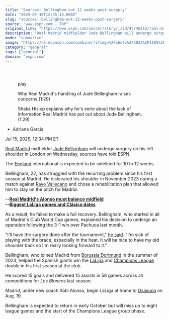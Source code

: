 ```yaml
---
title: "Sources: Bellingham out 12 weeks post-surgery"
date: "2025-07-16T12:45:13.000Z"
slug: "sources:-bellingham-out-12-weeks-post-surgery"
source: "www.espn.com - TOP"
original_link: "https://www.espn.com/soccer/story/_/id/45746215/real-madrid-bellingham-surgery-miss-3-months-sources"
description: "Real Madrid midfielder Jude Bellingham will undergo surgery on his left shoulder in London on Wednesday, sources have told ESPN."
mode: "summarize"
image: "https://a3.espncdn.com/combiner/i?img=%2Fphoto%2F2023%2F1105%2Fr1249184_1296x729_16%2D9.jpg"
category: "general"
tags: ["general"]
domain: "espn.com"
---
```

<div id="readability-page-1" class="page"><section id="article-feed" data-behavior="author_overlay article_header_news_feed_item_meta article_legal_footer"><article data-id="45746215" data-behavior="story_scroll story_progress" data-src="/soccer/story/_/id/45746215/real-madrid-bellingham-surgery-miss-3-months-sources"><div><header></header><figure data-video="watch,640,360,45735334,whitelist-AU|AR|CF|BJ|FM|AM|MZ|TT|BS|VG|SC|BF|LS|NG|SL|AG|EC|LR|NA|MU|MW|CR|MX|SX|GM|GP|GW|BR|NI|BB|GN|NE|GY|UG|GD|SV|ZM|SN|US|AS|GU|MP|PR|VI|UM|GB|UK|CL|PY|ST|CO|GQ|KE|MH|MQ|NZ|VC|AW|TC|CU|CV|MF|BO|BM|CM|KM|BQ|PW|PA|ZW|SR|JM|UY|PE|AI|BZ|BW|MG|CI|SS|GT|TZ|FJ|CG|BI|GA|GF|MS|VE|TG|GH|LC|ER|RW|ET|ML|AO|SZ|HT|CD|KY|ZA|RE|KN|DO|HN|" data-cerebro-id="68743c70f9cb241c51c502a7" data-title="Why Real Madrid's handling of Jude Bellingham raises concerns" data-source="espn" data-contributing-partner="wsc"><div><picture><source srcset="https://a.espncdn.com/combiner/i?img=%2Fmedia%2Fmotion%2Fwsc%2F2025%2F0713%2F2de7ae2d%2D235c%2D4291%2D83e2%2D7f36255abcc6%2F2de7ae2d%2D235c%2D4291%2D83e2%2D7f36255abcc6.jpg&amp;w=943&amp;h=530&amp;cquality=80&amp;format=jpg" media="(min-width: 376px)"><source srcset="https://a.espncdn.com/combiner/i?img=%2Fmedia%2Fmotion%2Fwsc%2F2025%2F0713%2F2de7ae2d%2D235c%2D4291%2D83e2%2D7f36255abcc6%2F2de7ae2d%2D235c%2D4291%2D83e2%2D7f36255abcc6.jpg&amp;w=375&amp;cquality=80, https://a.espncdn.com/combiner/i?img=%2Fmedia%2Fmotion%2Fwsc%2F2025%2F0713%2F2de7ae2d%2D235c%2D4291%2D83e2%2D7f36255abcc6%2F2de7ae2d%2D235c%2D4291%2D83e2%2D7f36255abcc6.jpg&amp;w=750&amp;cquality=40&amp;format=jpg 2x" media="(max-width: 375px)"></picture><p><span data-id="45735334">play</span></p></div><figcaption><div><p><span>Why Real Madrid's handling of Jude Bellingham raises concerns (1:29)</span></p><p>Shaka Hislop explains why he's eerie about the lack of information Real Madrid has put out about Jude Bellingham. (1:29)</p></div></figcaption></figure><div><div><ul><li><p>Adriana Garcia</p></li></ul><p><span>Jul 15, 2025, 12:34 PM ET</span></p></div><p><a data-clubhouse-guid="66434654-a8ba-a04c-98e5-6bbd0dbbb780" href="https://www.espn.com/soccer/team?id=86">Real Madrid</a> midfielder <a data-player-guid="5cb69fa5-1b68-f9a2-6a44-ad2447aa4337" href="http://espn.com/soccer/player/_/id/291281/jude-bellingham">Jude Bellingham</a> will undergo surgery on his left shoulder in London on Wednesday, sources have told ESPN.</p><p>The <a data-clubhouse-guid="217dee4e-6974-a197-49a2-afda6e1788c9" href="https://www.espn.com/soccer/team?id=448">England</a> international is expected to be sidelined for 10 to 12 weeks.</p><p>Bellingham, 22, has struggled with the recurring problem since his first season at Madrid. He dislocated his shoulder in November 2023 during a match against <a data-clubhouse-guid="60c1cc6d-2aac-dabf-b890-6b2c5eb3dbd5" href="https://www.espn.com/soccer/team?id=101">Rayo Vallecano</a> and chose a rehabilitation plan that allowed him to stay on the pitch for Madrid.</p><p><strong>--<a href="https://www.espn.com/soccer/story/_/id/45570080/xabi-alonso-risks-clipping-jude-bellingham-wings-balancing-real-madrid-midfield" target="_blank">Real Madrid's Alonso must balance midfield </a><br>
--<a href="https://www.espn.com/football/story?_slug_=laliga-fixtures-2025-26-biggest-games-clasico-dates-more&amp;id=45640417" target="_blank">Biggest LaLiga games and Clásico dates</a> </strong></p><p>As a result, he failed to make a full recovery. Bellingham, who started in all of Madrid's Club World Cup games, explained his decision to undergo an operation following the 3-1 win over Pachuca last month.</p><p>"I'll have the surgery done after the tournament," <a href="https://videos.marca.com/v/x9lrt7i-jude-bellingham-confirms-he-will-have-surgery-at-the-ending-of-the-fifa-club-world-cup" target="_blank">he said</a>. "I'm sick of playing with the brace, especially in the heat. It will be nice to have my old shoulder back so I'm really looking forward to it."</p><p>Bellingham, who joined Madrid from <a data-clubhouse-guid="6cdd01c7-3938-6f1d-0c24-c7cf7da68d2b" href="https://www.espn.com/soccer/team?id=124">Borussia Dortmund</a> in the summer of 2023, helped the Spanish giants win the <a data-league-guid="cf7b0c51-7c48-3e9a-8abb-0c01b1a973a0" href="https://www.espn.com/soccer/league/_/name/ESP.1">LaLiga</a> and <a data-league-guid="da52796f-2621-3351-8e77-955da92ea82d" href="https://www.espn.com/soccer/league/_/name/UEFA.CHAMPIONS">Champions League</a> double in his first season at the club.</p><p>He scored 15 goals and delivered 15 assists in 58 games across all competitions for <em>Los Blancos </em>last season.</p><p>Madrid, under new coach Xabi Alonso, begin LaLiga at home to <a data-clubhouse-guid="59b6ea2e-f225-ef77-9090-80b582d9fd05" href="https://www.espn.com/soccer/team?id=97">Osasuna</a> on Aug. 19.</p><p>Bellingham is expected to return in early October but will miss up to eight league games and the start of the Champions League group phase.</p>
</div></div></article></section></div>